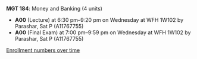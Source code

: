 **MGT 184**: Money and Banking (4 units)

- **A00** (Lecture) at 6:30 pm–9:20 pm on Wednesday at WFH 1W102 by Parashar, Sat P (A11767755)
- **A00** (Final Exam) at 7:00 pm–9:59 pm on Wednesday at WFH 1W102 by Parashar, Sat P (A11767755)

[Enrollment numbers over time](./MGT184.tsv)
